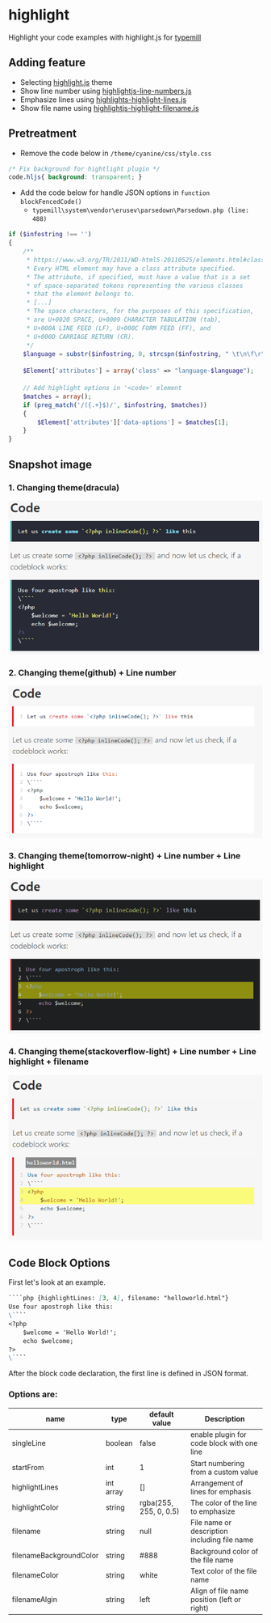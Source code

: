 # highlight
Highlight your code examples with highlight.js for [typemill](https://typemill.net/)



## Adding feature
- Selecting [highlight.js]() theme
- Show line number using [highlightjs-line-numbers.js](https://wcoder.github.io/highlightjs-line-numbers.js/)
- Emphasize lines using [highlights-highlight-lines.js](https://github.com/wcoder/highlightjs-line-numbers.js/)
- Show file name using [highlightjs-highlight-filename.js](https://github.com/TRSasasusu/highlightjs-highlight-filename.js)

## Pretreatment
- Remove the code below in `/theme/cyanine/css/style.css`
```css
/* Fix background for hightlight plugin */
code.hljs{ background: transparent; }
```
- Add the code below for handle JSON options in `function blockFencedCode()` 
  - `typemill\system\vendor\erusev\parsedown\Parsedown.php (line: 488)`
```php
if ($infostring !== '')
{
    /**
     * https://www.w3.org/TR/2011/WD-html5-20110525/elements.html#classes
     * Every HTML element may have a class attribute specified.
     * The attribute, if specified, must have a value that is a set
     * of space-separated tokens representing the various classes
     * that the element belongs to.
     * [...]
     * The space characters, for the purposes of this specification,
     * are U+0020 SPACE, U+0009 CHARACTER TABULATION (tab),
     * U+000A LINE FEED (LF), U+000C FORM FEED (FF), and
     * U+000D CARRIAGE RETURN (CR).
     */
    $language = substr($infostring, 0, strcspn($infostring, " \t\n\f\r"));

    $Element['attributes'] = array('class' => "language-$language");

    // Add highlight options in '<code>' element
    $matches = array();
    if (preg_match('/({.+}$)/', $infostring, $matches))
    {
        $Element['attributes']['data-options'] = $matches[1];
    }
}
```


## Snapshot image

### 1. Changing theme(dracula)
![snapshot](snapshot.png)

### 2. Changing theme(github) + Line number
![snapshot-line-number](snapshot-line-number.png)

### 3. Changing theme(tomorrow-night) + Line number + Line highlight
![snapshot-line-number-line-highlight](snapshot-line-number-line-highlight.png)

### 4. Changing theme(stackoverflow-light) + Line number + Line highlight + filename
![snapshot-line-number-line-highlight-filename](snapshot-line-number-line-highlight-filename.png)



## Code Block Options

First let's look at an example.

```markdown
​````php {highlightLines: [3, 4], filename: "helloworld.html"}
Use four apostroph like this:  
\````
<?php
	$welcome = 'Hello World!';
	echo $welcome;
?>  
\````
```
After the block code declaration, the first line is defined in JSON format.

### Options are:

| name                    | type      | default value          | Description                                  |
| ----------------------- | --------- | ---------------------- | -------------------------------------------- |
| singleLine              | boolean   | false                  | enable plugin for code block with one line   |
| startFrom               | int       | 1                      | Start numbering from a custom value          |
| highlightLines          | int array | []                     | Arrangement of lines for emphasis            |
| highlightColor          | string    | rgba(255, 255, 0, 0.5) | The color of the line to emphasize           |
| filename                | string    | null                   | File name or description including file name |
| filenameBackgroundColor | string    | #888                   | Background color of the file name            |
| filenameColor           | string    | white                  | Text color of the file name                  |
| filenameAlgin           | string    | left                   | Align of file name position (left or right)  |

